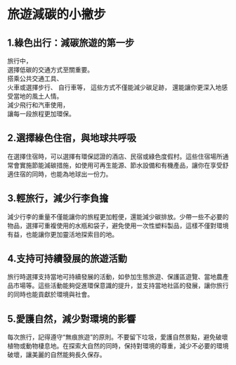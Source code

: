 # 旅遊減碳的小撇步
## 1.綠色出行：減碳旅遊的第一步
旅行中，  
選擇低碳的交通方式至關重要。  
搭乘公共交通工具、  
火車或選擇步行、
自行車等，
這些方式不僅能減少碳足跡，
還能讓你更深入地感受當地的風土人情。\
減少飛行和汽車使用，\
讓每一段旅程更加環保。
## 2.選擇綠色住宿，與地球共呼吸
在選擇住宿時，可以選擇有環保認證的酒店、民宿或綠色度假村。這些住宿場所通常會實施節能減碳措施，如使用可再生能源、節水設備和有機產品，讓你在享受舒適住宿的同時，也能為地球出一份力。

## 3.輕旅行，減少行李負擔
減少行李的重量不僅能讓你的旅程更加輕便，還能減少碳排放。少帶一些不必要的物品，選擇可重複使用的水瓶和袋子，避免使用一次性塑料製品，這樣不僅對環境有益，也能讓你更加靈活地探索目的地。

## 4.支持可持續發展的旅遊活動
旅行時選擇支持當地可持續發展的活動，如參加生態旅遊、保護區遊覽、當地農產品市場等。這些活動能夠促進環保意識的提升，並支持當地社區的發展，讓你旅行的同時也能貢獻於環境與社會。

## 5.愛護自然，減少對環境的影響
每次旅行，記得遵守“無痕旅遊”的原則。不要留下垃圾，愛護自然景點，避免破壞植物或動物棲息地。在探索大自然的同時，保持對環境的尊重，減少不必要的環境破壞，讓美麗的自然能夠長久保存。
